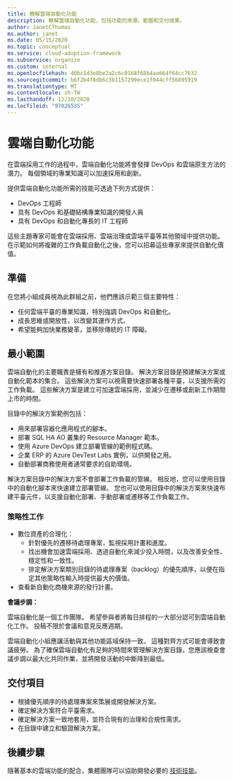 ```yaml
---
title: 瞭解雲端自動化功能
description: 瞭解雲端自動化功能，包括功能的來源、範圍和交付成果。
author: JanetCThomas
ms.author: janet
ms.date: 05/15/2020
ms.topic: conceptual
ms.service: cloud-adoption-framework
ms.subservice: organize
ms.custom: internal
ms.openlocfilehash: 40bc1d3e8be2a2c6c0168f68b4aa664f64cc7632
ms.sourcegitcommit: b6f2b4f8db6c3b1157299ece1f044cff56895919
ms.translationtype: MT
ms.contentlocale: zh-TW
ms.lasthandoff: 12/10/2020
ms.locfileid: "97026535"
---
```

# <a name="cloud-automation-functions"></a>雲端自動化功能

在雲端採用工作的過程中，雲端自動化功能將會發揮 DevOps 和雲端原生方法的潛力。 每個領域的專業知識可以加速採用和創新。

提供雲端自動化功能所需的技能可透過下列方式提供：

- DevOps 工程師
- 具有 DevOps 和基礎結構專業知識的開發人員
- 具有 DevOps 和自動化專長的 IT 工程師

這些主題專家可能會在雲端採用、雲端治理或雲端平臺等其他領域中提供功能。 在示範如何將複雜的工作負載自動化之後，您可以招募這些專家來提供自動化價值。

## <a name="preparation"></a>準備

在您將小組成員視為此群組之前，他們應該示範三個主要特性：

- 任何雲端平臺的專業知識，特別強調 DevOps 和自動化。
- 成長思維或開放性，以改變其運作方式。
- 希望能夠加快業務變革，並移除傳統的 IT 障礙。

## <a name="minimum-scope"></a>最小範圍

雲端自動化的主要職責是擁有和推進方案目錄。 解決方案目錄是預建解決方案或自動化範本的集合。 這些解決方案可以視需要快速部署各種平臺，以支援所需的工作負載。 這些解決方案是建立可加速雲端採用，並減少在遷移或創新工作期間上市的時間。

目錄中的解決方案範例包括：

- 用來部署容器化應用程式的腳本。
- 部署 SQL HA AO 叢集的 Resource Manager 範本。
- 使用 Azure DevOps 建立部署管線的範例程式碼。
- 企業 ERP 的 Azure DevTest Labs 實例，以供開發之用。
- 自動部署商務使用者通常要求的自助環境。

解決方案目錄中的解決方案不會部署工作負載的管線。 相反地，您可以使用目錄中的自動化腳本來快速建立部署管線。 您也可以使用目錄中的解決方案來快速布建平臺元件，以支援自動化部署、手動部署或遷移等工作負載工作。

### <a name="strategic-tasks"></a>策略性工作

- 數位資產的合理化：
  - 針對優先的遷移待處理專案，監視採用計畫和進度。
  - 找出機會加速雲端採用、透過自動化來減少投入時間，以及改善安全性、穩定性和一致性。
  - 排定解決方案類別目錄的待處理專案（backlog）的優先順序，以便在指定其他策略性輸入時提供最大的價值。
- 查看新自動化商機來源的發行計畫。

**會議步調：**

雲端自動化是一個工作團隊。 希望參與者將每日排程的一大部分認可到雲端自動化工作。 投稿不限於會議和意見反應週期。

雲端自動化小組應讓活動與其他功能區域保持一致。 這種對齊方式可能會導致會議疲勞。 為了確保雲端自動化有足夠的時間來管理解決方案目錄，您應該檢查會議步調以最大化共同作業，並將開發活動的中斷降到最低。

## <a name="deliverables"></a>交付項目

- 根據優先順序的待處理專案來策展或開發解決方案。
- 確定解決方案符合平臺需求。
- 確定解決方案一致地套用，並符合現有的治理和合規性需求。
- 在目錄中建立和驗證解決方案。

## <a name="next-steps"></a>後續步驟

隨著基本的雲端功能的配合，集體團隊可以協助開發必要的 [技術技能](../organize/suggested-skills.md)。
